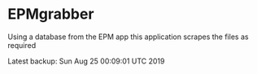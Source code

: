 # EPMgrabber
Using a database from the EPM app this application scrapes the files as required


Latest backup: Sun Aug 25 00:09:01 UTC 2019
